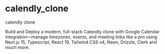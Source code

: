 # calendly_clone

calendly clone

Build and Deploy a modern, full-stack Calendly clone with Google Calendar integration—manage timezones, events, and meeting links like a pro using Next.js 15, Typescript, React 19, Tailwind CSS v4, Neon, Drizzle, Clerk and much more.
